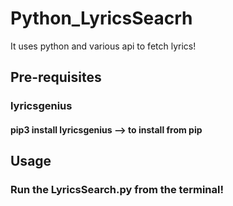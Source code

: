 # Python_LyricsSeacrh
It uses python and various api to fetch lyrics!

## Pre-requisites

### lyricsgenius
#### pip3 install lyricsgenius --> to install from pip

## Usage
### Run the LyricsSearch.py from the terminal! 

